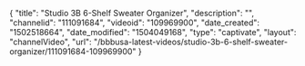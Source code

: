 {
    "title": "Studio 3B 6-Shelf Sweater Organizer",
    "description": "",
    "channelid": "111091684",
    "videoid": "109969900",
    "date_created": "1502518664",
    "date_modified": "1504049168",
    "type": "captivate",
    "layout": "channelVideo",
    "url": "\/bbbusa-latest-videos\/studio-3b-6-shelf-sweater-organizer\/111091684-109969900"
}